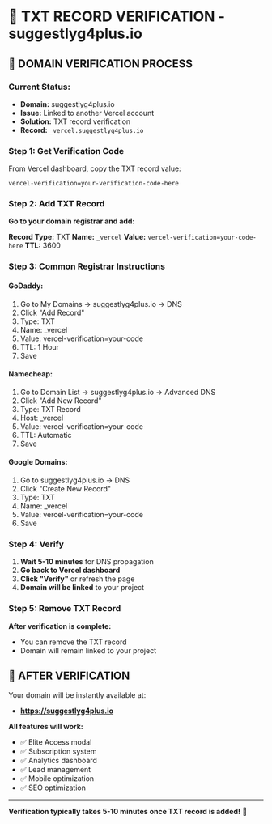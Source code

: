 # 🔐 TXT RECORD VERIFICATION - suggestlyg4plus.io

## 🎯 **DOMAIN VERIFICATION PROCESS**

### **Current Status:**
- **Domain:** suggestlyg4plus.io
- **Issue:** Linked to another Vercel account
- **Solution:** TXT record verification
- **Record:** `_vercel.suggestlyg4plus.io`

### **Step 1: Get Verification Code**
From Vercel dashboard, copy the TXT record value:
```
vercel-verification=your-verification-code-here
```

### **Step 2: Add TXT Record**
**Go to your domain registrar and add:**

**Record Type:** TXT
**Name:** `_vercel`
**Value:** `vercel-verification=your-code-here`
**TTL:** 3600

### **Step 3: Common Registrar Instructions**

#### **GoDaddy:**
1. Go to My Domains → suggestlyg4plus.io → DNS
2. Click "Add Record"
3. Type: TXT
4. Name: _vercel
5. Value: vercel-verification=your-code
6. TTL: 1 Hour
7. Save

#### **Namecheap:**
1. Go to Domain List → suggestlyg4plus.io → Advanced DNS
2. Click "Add New Record"
3. Type: TXT Record
4. Host: _vercel
5. Value: vercel-verification=your-code
6. TTL: Automatic
7. Save

#### **Google Domains:**
1. Go to suggestlyg4plus.io → DNS
2. Click "Create New Record"
3. Type: TXT
4. Name: _vercel
5. Value: vercel-verification=your-code
6. Save

### **Step 4: Verify**
1. **Wait 5-10 minutes** for DNS propagation
2. **Go back to Vercel dashboard**
3. **Click "Verify"** or refresh the page
4. **Domain will be linked** to your project

### **Step 5: Remove TXT Record**
**After verification is complete:**
- You can remove the TXT record
- Domain will remain linked to your project

## 🎉 **AFTER VERIFICATION**

Your domain will be instantly available at:
- **https://suggestlyg4plus.io**

**All features will work:**
- ✅ Elite Access modal
- ✅ Subscription system
- ✅ Analytics dashboard
- ✅ Lead management
- ✅ Mobile optimization
- ✅ SEO optimization

---

**Verification typically takes 5-10 minutes once TXT record is added!** 🚀

